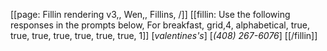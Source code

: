[[page: Fillin rendering v3,, Wen,, Fillins, /]]
[[fillin: Use the following responses in the prompts below, For breakfast, grid,4, alphabetical, true, true, true, true, true, true, true, 1]]
[_valentines's_]
[_(408) 267-6076_]
[[/fillin]]
